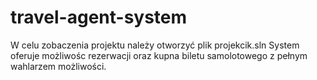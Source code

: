 # travel-agent-system
W celu zobaczenia projektu należy otworzyć plik projekcik.sln
System oferuje możliwośc rezerwacji oraz kupna biletu samolotowego z pełnym wahlarzem możliwości.
